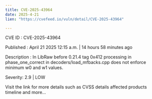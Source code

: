 ```yaml
---
title: CVE-2025-43964
date: 2025-4-21
lien: "https://cvefeed.io/vuln/detail/CVE-2025-43964"

---
```


CVE ID : CVE-2025-43964

Published :  April 21
2025
12:15 a.m. | 14 hours
58 minutes ago

Description : In LibRaw before 0.21.4
tag 0x412 processing in phase_one_correct in decoders/load_mfbacks.cpp does not enforce minimum w0 and w1 values.

Severity: 2.9 | LOW

Visit the link for more details
such as CVSS details
affected products
timeline
and more...
